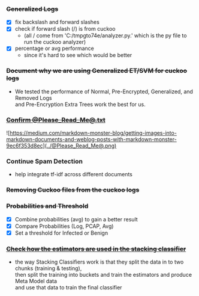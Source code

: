 
### ~~Generalized Logs~~
- [X] fix backslash and forward slashes
- [X] check if forward slash (/) is from cuckoo 
  - (all / come from 'C:/tmpgto74e/analyzer.py.' which is the py file to run the cuckoo analyzer)
- [X] percentage or avg performance
  - since it's hard to see which would be better

### ~~Document why we are using Generalized ET/SVM for cuckoo logs~~
  - We tested the performance of Normal, Pre-Encrypted, Generalized, and Removed Logs \
and Pre-Encryption Extra Trees work the best for us. 

### ~~[Confirm @Please_Read_Me@.txt](https://medium.com/markdown-monster-blog/getting-images-into-markdown-documents-and-weblog-posts-with-markdown-monster-9ec6f353d8ec)~~ 

![https://medium.com/markdown-monster-blog/getting-images-into-markdown-documents-and-weblog-posts-with-markdown-monster-9ec6f353d8ec](../@Please_Read_Me@.png)

### Continue Spam Detection
- help integrate tf-idf across different documents

### ~~Removing Cuckoo files from the cuckoo logs~~

### ~~Probabilities and Threshold~~
- [X] Combine probabilities (avg) to gain a better result
- [X] Compare Probabilities (Log, PCAP, Avg)
- [X] Set a threshold for Infected or Benign

### ~~[Check how the estimators are used in the stacking classifier](https://www.youtube.com/watch?v=xtTyEoJ31Vg)~~
- the way Stacking Classifiers work is that they split the data in to two chunks (training & testing),\
then split the training into buckets and train the estimators and produce Meta Model data \
and use that data to train the final classifier
